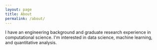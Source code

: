 ```yaml
---
layout: page
title: About
permalink: /about/
---
```


I have an engineering background and graduate research experience in computational science. I'm interested in data
science, machine learning, and quantitative analysis.
